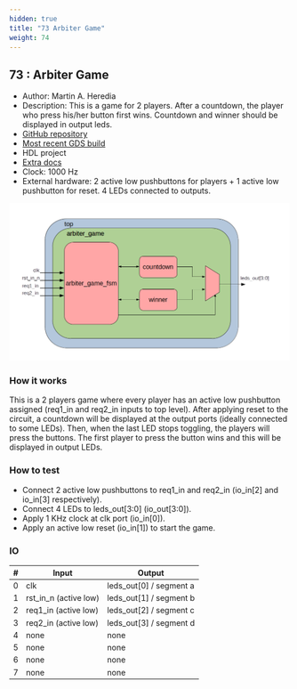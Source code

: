 ```yaml
---
hidden: true
title: "73 Arbiter Game"
weight: 74
---
```


## 73 : Arbiter Game

* Author: Martin A. Heredia
* Description: This is a game for 2 players. After a countdown, the player who press his/her button first wins. Countdown and winner should be displayed in output leds.
* [GitHub repository](https://github.com/maheredia/tt03-arbiter_game)
* [Most recent GDS build](https://github.com/maheredia/tt03-arbiter_game/actions/runs/4781155702)
* HDL project
* [Extra docs](https://github.com/maheredia/tt03-arbiter_game/blob/main/README.md)
* Clock: 1000 Hz
* External hardware: 2 active low pushbuttons for players + 1 active low pushbutton for reset. 4 LEDs connected to outputs.

![picture](images/arbiter_game_bd.png)

### How it works

This is a 2 players game where every player has an active low pushbutton assigned (req1_in and req2_in inputs to top level). 
After applying reset to the circuit, a countdown will be displayed at the output ports (ideally connected to some LEDs). 
Then, when the last LED stops toggling, the players will press the buttons. 
The first player to press the button wins and this will be displayed in output LEDs.


### How to test

- Connect 2 active low pushbuttons to req1_in and req2_in (io_in[2] and io_in[3] respectively).
- Connect 4 LEDs to leds_out[3:0] (io_out[3:0]).
- Apply 1 KHz clock at clk port (io_in[0]).
- Apply an active low reset (io_in[1]) to start the game.


### IO

| # | Input        | Output       |
|---|--------------|--------------|
| 0 | clk  | leds_out[0] / segment a |
| 1 | rst_in_n (active low)  | leds_out[1] / segment b |
| 2 | req1_in  (active low)  | leds_out[2] / segment c |
| 3 | req2_in  (active low)  | leds_out[3] / segment d |
| 4 | none  | none |
| 5 | none  | none |
| 6 | none  | none |
| 7 | none  | none |
